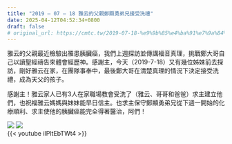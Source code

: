 ```yaml
---
title: "2019 – 07 – 18 雅云的父親鄭顯勇弟兄接受洗禮"
date: 2025-04-12T04:52:34+0800
draft: false
# original_url: https://cmtc.tw/2019-07-18-%e9%9b%85%e4%ba%91%e7%9a%84%e7%88%b6%e8%a6%aa%e9%84%ad%e9%a1%af%e5%8b%87%e5%bc%9f%e5%85%84%e6%8e%a5%e5%8f%97%e6%b4%97%e7%a6%ae
---
```



雅云的父親最近檢驗出罹患胰臟癌，我們上週探訪並傳講福音真理，挑戰鄭大哥自己以讀聖經禱告來體會經歷神。感謝主，今天（2019-7-18）又有幾位姊妹前去探訪，剛好雅云在家，在團隊事奉中，最後鄭大哥在清楚真理的情況下決定接受洗禮，成為天父的孩子。

感謝主！雅云家人已有3人在家職場教會受洗了（雅云、哥哥和爸爸）求主建立他們，也祝福雅云媽媽與妹妹能早日信主。也求主保守鄭顯勇弟兄從下週一開始的化療順利、求主使他的胰臟癌能完全得著醫治，阿們！

![](/images/鄭顯勇洗禮1.jpg)
![](/images/鄭顯勇洗禮2.jpg)
<br>
{{< youtube iIPltEbTWt4 >}}
